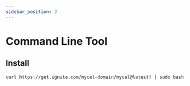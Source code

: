 ```yaml
---
sidebar_position: 2
---
```


# Command Line Tool

## Install

```
curl https://get.ignite.com/mycel-domain/mycel@latest! | sudo bash
```
